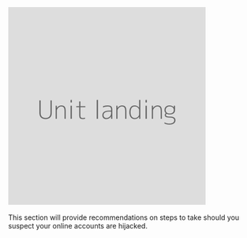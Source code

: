 ![](unit.png)

This section will provide recommendations on steps to take should you suspect your online accounts are hijacked.